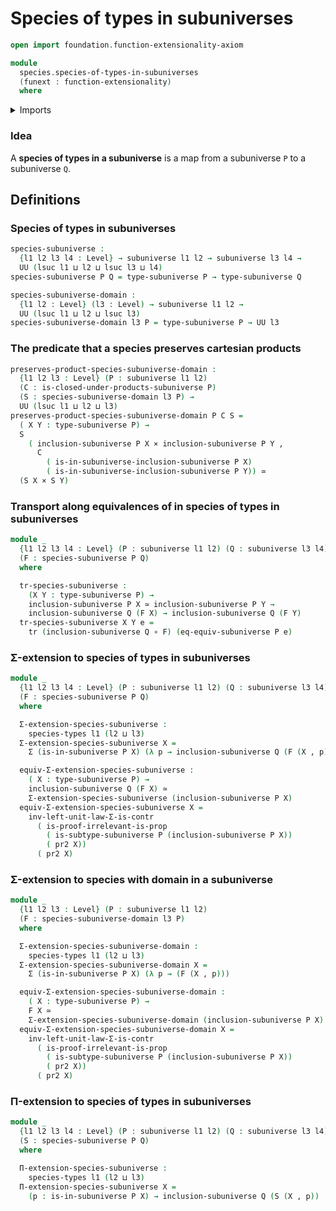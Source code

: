 # Species of types in subuniverses

```agda
open import foundation.function-extensionality-axiom

module
  species.species-of-types-in-subuniverses
  (funext : function-extensionality)
  where
```

<details><summary>Imports</summary>

```agda
open import foundation.cartesian-product-types funext
open import foundation.dependent-pair-types
open import foundation.equivalences funext
open import foundation.function-types funext
open import foundation.propositions funext
open import foundation.subuniverses funext
open import foundation.transport-along-identifications
open import foundation.type-arithmetic-dependent-pair-types
open import foundation.universe-levels

open import species.species-of-types funext
```

</details>

### Idea

A **species of types in a subuniverse** is a map from a subuniverse `P` to a
subuniverse `Q`.

## Definitions

### Species of types in subuniverses

```agda
species-subuniverse :
  {l1 l2 l3 l4 : Level} → subuniverse l1 l2 → subuniverse l3 l4 →
  UU (lsuc l1 ⊔ l2 ⊔ lsuc l3 ⊔ l4)
species-subuniverse P Q = type-subuniverse P → type-subuniverse Q

species-subuniverse-domain :
  {l1 l2 : Level} (l3 : Level) → subuniverse l1 l2 →
  UU (lsuc l1 ⊔ l2 ⊔ lsuc l3)
species-subuniverse-domain l3 P = type-subuniverse P → UU l3
```

### The predicate that a species preserves cartesian products

```agda
preserves-product-species-subuniverse-domain :
  {l1 l2 l3 : Level} (P : subuniverse l1 l2)
  (C : is-closed-under-products-subuniverse P)
  (S : species-subuniverse-domain l3 P) →
  UU (lsuc l1 ⊔ l2 ⊔ l3)
preserves-product-species-subuniverse-domain P C S =
  ( X Y : type-subuniverse P) →
  S
    ( inclusion-subuniverse P X × inclusion-subuniverse P Y ,
      C
        ( is-in-subuniverse-inclusion-subuniverse P X)
        ( is-in-subuniverse-inclusion-subuniverse P Y)) ≃
  (S X × S Y)
```

### Transport along equivalences of in species of types in subuniverses

```agda
module _
  {l1 l2 l3 l4 : Level} (P : subuniverse l1 l2) (Q : subuniverse l3 l4)
  (F : species-subuniverse P Q)
  where

  tr-species-subuniverse :
    (X Y : type-subuniverse P) →
    inclusion-subuniverse P X ≃ inclusion-subuniverse P Y →
    inclusion-subuniverse Q (F X) → inclusion-subuniverse Q (F Y)
  tr-species-subuniverse X Y e =
    tr (inclusion-subuniverse Q ∘ F) (eq-equiv-subuniverse P e)
```

### Σ-extension to species of types in subuniverses

```agda
module _
  {l1 l2 l3 l4 : Level} (P : subuniverse l1 l2) (Q : subuniverse l3 l4)
  (F : species-subuniverse P Q)
  where

  Σ-extension-species-subuniverse :
    species-types l1 (l2 ⊔ l3)
  Σ-extension-species-subuniverse X =
    Σ (is-in-subuniverse P X) (λ p → inclusion-subuniverse Q (F (X , p)))

  equiv-Σ-extension-species-subuniverse :
    ( X : type-subuniverse P) →
    inclusion-subuniverse Q (F X) ≃
    Σ-extension-species-subuniverse (inclusion-subuniverse P X)
  equiv-Σ-extension-species-subuniverse X =
    inv-left-unit-law-Σ-is-contr
      ( is-proof-irrelevant-is-prop
        ( is-subtype-subuniverse P (inclusion-subuniverse P X))
        ( pr2 X))
      ( pr2 X)
```

### Σ-extension to species with domain in a subuniverse

```agda
module _
  {l1 l2 l3 : Level} (P : subuniverse l1 l2)
  (F : species-subuniverse-domain l3 P)
  where

  Σ-extension-species-subuniverse-domain :
    species-types l1 (l2 ⊔ l3)
  Σ-extension-species-subuniverse-domain X =
    Σ (is-in-subuniverse P X) (λ p → (F (X , p)))

  equiv-Σ-extension-species-subuniverse-domain :
    ( X : type-subuniverse P) →
    F X ≃
    Σ-extension-species-subuniverse-domain (inclusion-subuniverse P X)
  equiv-Σ-extension-species-subuniverse-domain X =
    inv-left-unit-law-Σ-is-contr
      ( is-proof-irrelevant-is-prop
        ( is-subtype-subuniverse P (inclusion-subuniverse P X))
        ( pr2 X))
      ( pr2 X)
```

### Π-extension to species of types in subuniverses

```agda
module _
  {l1 l2 l3 l4 : Level} (P : subuniverse l1 l2) (Q : subuniverse l3 l4)
  (S : species-subuniverse P Q)
  where

  Π-extension-species-subuniverse :
    species-types l1 (l2 ⊔ l3)
  Π-extension-species-subuniverse X =
    (p : is-in-subuniverse P X) → inclusion-subuniverse Q (S (X , p))
```
